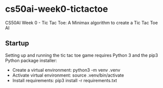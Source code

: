 # cs50ai-week0-tictactoe
CS50AI Week 0 - Tic Tac Toe: A Minimax algorithm to create a Tic Tac Toe AI

## Startup

Setting up and running the tic tac toe game requires Python 3 and the pip3 Python package installer:

* Create a virtual environment: python3 -m venv .venv
* Activate virtual environment: source .venv/bin/activate
* Install requirements: pip3 install -r requirements.txt
